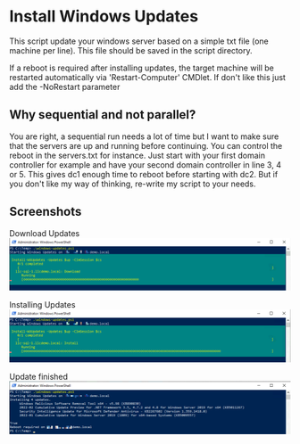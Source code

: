 # Install Windows Updates
This script update your windows server based on a simple txt file (one machine per line). This file should be saved in the script directory.

If a reboot is required after installing updates, the target machine will be restarted automatically via 'Restart-Computer' CMDlet. If don't like this just add the -NoRestart parameter

## Why sequential and not parallel?
You are right, a sequential run needs a lot of time but I want to make sure that the servers are up and running before continuing. You can control the reboot in the servers.txt for instance. Just start with your first domain controller for example and have your second domain controller in line 3, 4 or 5. This gives dc1 enough time to reboot before starting with dc2. But if you don't like my way of thinking, re-write my script to your needs.

## Screenshots
Download Updates
![Downloading updates](images/windows-updates2.png)

Installing Updates
![Installing updates](images/windows-updates1.png)

Update finished
![Update finished](images/windows-updates3.png)

